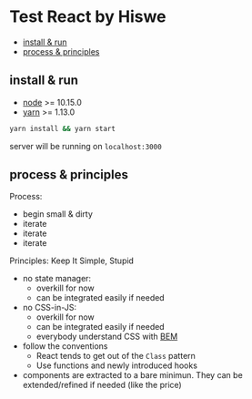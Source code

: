 # Test React by Hiswe

<!-- START doctoc generated TOC please keep comment here to allow auto update -->
<!-- DON'T EDIT THIS SECTION, INSTEAD RE-RUN doctoc TO UPDATE -->

- [install & run](#install--run)
- [process & principles](#process--principles)

<!-- END doctoc generated TOC please keep comment here to allow auto update -->

## install & run

- [node](https://nodejs.org/en/) >= 10.15.0
- [yarn](https://yarnpkg.com/lang/en/) >= 1.13.0

```sh
yarn install && yarn start
```

server will be running on `localhost:3000`

## process & principles

Process:

- begin small & dirty
- iterate
- iterate
- iterate

Principles: Keep It Simple, Stupid

- no state manager:
  - overkill for now
  - can be integrated easily if needed
- no CSS-in-JS:
  - overkill for now
  - can be integrated easily if needed
  - everybody understand CSS with [BEM](http://getbem.com/introduction/)
- follow the conventions
  - React tends to get out of the `Class` pattern
  - Use functions and newly introduced hooks
- components are extracted to a bare minimun.
  They can be extended/refined if needed (like the price)
